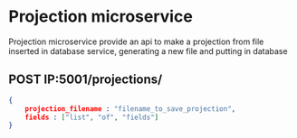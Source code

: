 # Projection microservice
Projection microservice provide an api to make a projection from file inserted in database service, generating a new file and putting in database

## POST IP:5001/projections/<filename>
```json
{
    projection_filename : "filename_to_save_projection",
    fields : ["list", "of", "fields"]
}
```
